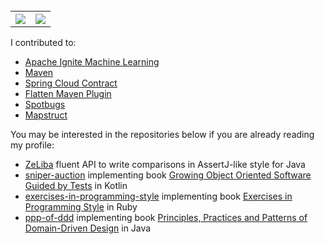 <br>

<table style="width:100%">
  <tr>
    <th> <img align="center" 
              src="https://github-readme-stats.vercel.app/api/top-langs/?username=dehasi&hide=html,matlab,tex&layout=compact&count_private=true" /> </th>
    <th> <img align="center" src="https://github-readme-stats.vercel.app/api?username=dehasi&show_icons=true&count_private=true" /> </th>
  </tr>
</table>

I contributed to:
* [Apache Ignite Machine Learning](https://github.com/apache/ignite/pulls?q=is%3Apr+author%3Adehasi+is%3Aclosed+)
* [Maven](https://github.com/apache/maven/commits?author=dehasi)
* [Spring Cloud Contract](https://github.com/spring-cloud/spring-cloud-contract/commits?author=dehasi)
* [Flatten Maven Plugin](https://github.com/mojohaus/flatten-maven-plugin/pull/152)
* [Spotbugs](https://github.com/spotbugs/spotbugs/pulls?q=author%3Adehasi+)
* [Mapstruct](https://github.com/mapstruct/mapstruct/pulls?q=author%3Adehasi)

You may be interested in the repositories below if you are already reading my profile:

* [ZeLiba](https://github.com/dehasi/zeliba) fluent API to write comparisons in AssertJ-like style for Java
* [sniper-auction](https://github.com/dehasi/sniper-auction) implementing book [Growing Object Oriented Software Guided by Tests](http://growing-object-oriented-software.com) in Kotlin
* [exercises-in-programming-style](https://github.com/dehasi/exercises-in-programming-style) implementing book  [Exercises in Programming Style](https://books.google.nl/books/about/Exercises_in_Programming_Style.html) in Ruby
* [ppp-of-ddd](https://github.com/dehasi/ppp-of-ddd) implementing book [Principles, Practices and Patterns of Domain-Driven Design](https://www.goodreads.com/en/book/show/25531393) in Java
